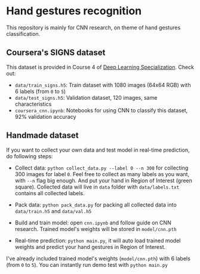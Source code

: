 # Hand gestures recognition

This repository is mainly for CNN research, on theme of hand gestures classification.

## Coursera's SIGNS dataset

This dataset is provided in Course 4 of [Deep Learning Specialization](https://www.coursera.org/specializations/deep-learning).
Check out:
+ `data/train_signs.h5`: Train dataset with 1080 images (64x64 RGB) with 6 labels (from `0` to `5`)
+ `data/test_signs.h5`: Validation dataset, 120 images, same characteristics
+ `coursera_cnn.ipynb`: Notebooks for using CNN to classify this dataset, 92% validation accuracy

## Handmade dataset

If you want to collect your own data and test model in real-time prediction, do following steps:

+ Collect data: `python collect_data.py --label 0 --n 300` for collecting 300 images for label `0`.
Feel free to collect as many labels as you want, with `--n` flag big enough. And put your hand in Region of Interest (green square).
Collected data will live in `data` folder with `data/labels.txt` contains all collected labels.

+ Pack data: `python pack_data.py` for packing all collected data into `data/train.h5` and `data/val.h5`

+ Build and train model: open `cnn.ipynb` and follow guide on CNN research. Trained model's weights will be stored in `model/cnn.pth`

+ Real-time prediction: `python main.py`, it will auto load trained model weights and predict your hand gestures in Region of Interest.

I've already included trained model's weights (`model/cnn.pth`) with 6 labels (from `0` to `5`). You can instantly run demo test with `python main.py`

